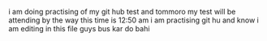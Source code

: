 i am doing practising of my git hub test
and tommoro my test will be attending
by the way this time is 12:50 am i am practising git hu
and know i am editing in this file guys
bus kar do bahi

